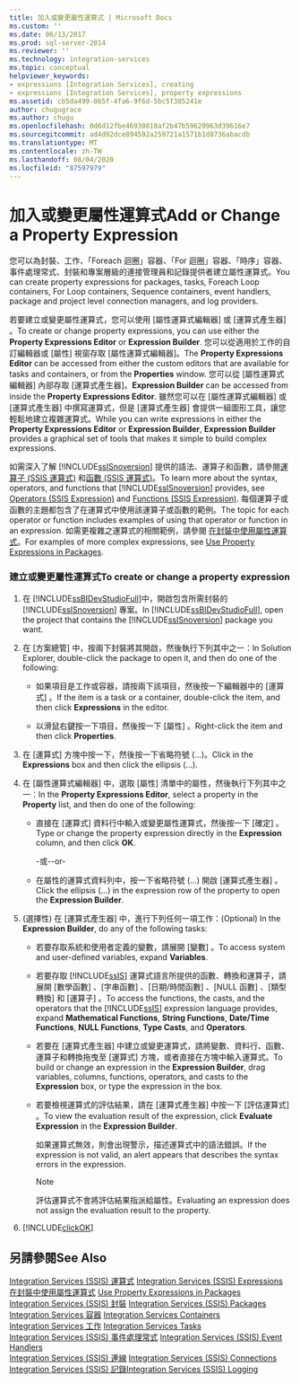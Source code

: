 ```yaml
---
title: 加入或變更屬性運算式 | Microsoft Docs
ms.custom: ''
ms.date: 06/13/2017
ms.prod: sql-server-2014
ms.reviewer: ''
ms.technology: integration-services
ms.topic: conceptual
helpviewer_keywords:
- expressions [Integration Services], creating
- expressions [Integration Services], property expressions
ms.assetid: cb5da499-065f-4fa6-9f6d-5bc5f385241e
author: chugugrace
ms.author: chugu
ms.openlocfilehash: 0d6d12fbe46930818af2b47b59620963d39616e7
ms.sourcegitcommit: ad4d92dce894592a259721a1571b1d8736abacdb
ms.translationtype: MT
ms.contentlocale: zh-TW
ms.lasthandoff: 08/04/2020
ms.locfileid: "87597979"
---
```

# <a name="add-or-change-a-property-expression"></a><span data-ttu-id="5ac06-102">加入或變更屬性運算式</span><span class="sxs-lookup"><span data-stu-id="5ac06-102">Add or Change a Property Expression</span></span>
  <span data-ttu-id="5ac06-103">您可以為封裝、工作、「Foreach 迴圈」容器、「For 迴圈」容器、「時序」容器、事件處理常式、封裝和專案層級的連接管理員和記錄提供者建立屬性運算式。</span><span class="sxs-lookup"><span data-stu-id="5ac06-103">You can create property expressions for packages, tasks, Foreach Loop containers, For Loop containers, Sequence containers, event handlers, package and project level connection managers, and log providers.</span></span>  
  
 <span data-ttu-id="5ac06-104">若要建立或變更屬性運算式，您可以使用 [屬性運算式編輯器]  或 [運算式產生器]  。</span><span class="sxs-lookup"><span data-stu-id="5ac06-104">To create or change property expressions, you can use either the **Property Expressions Editor** or **Expression Builder**.</span></span> <span data-ttu-id="5ac06-105">您可以從適用於工作的自訂編輯器或 [屬性] 視窗存取 [屬性運算式編輯器]。</span><span class="sxs-lookup"><span data-stu-id="5ac06-105">The **Property Expressions Editor** can be accessed from either the custom editors that are available for tasks and containers, or from the **Properties** window.</span></span> <span data-ttu-id="5ac06-106">您可以從 [屬性運算式編輯器] 內部存取 [運算式產生器]。</span><span class="sxs-lookup"><span data-stu-id="5ac06-106">**Expression Builder** can be accessed from inside the **Property Expressions Editor**.</span></span> <span data-ttu-id="5ac06-107">雖然您可以在 [屬性運算式編輯器]  或 [運算式產生器]  中撰寫運算式，但是 [運算式產生器]  會提供一組圖形工具，讓您輕鬆地建立複雜運算式。</span><span class="sxs-lookup"><span data-stu-id="5ac06-107">While you can write expressions in either the **Property Expressions Editor** or **Expression Builder**, **Expression Builder** provides a graphical set of tools that makes it simple to build complex expressions.</span></span>  
  
 <span data-ttu-id="5ac06-108">如需深入了解 [!INCLUDE[ssISnoversion](../../includes/ssisnoversion-md.md)] 提供的語法、運算子和函數，請參閱[運算子 &#40;SSIS 運算式&#41;](operators-ssis-expression.md) 和[函數 &#40;SSIS 運算式&#41;](functions-ssis-expression.md)。</span><span class="sxs-lookup"><span data-stu-id="5ac06-108">To learn more about the syntax, operators, and functions that [!INCLUDE[ssISnoversion](../../includes/ssisnoversion-md.md)] provides, see [Operators &#40;SSIS Expression&#41;](operators-ssis-expression.md) and [Functions &#40;SSIS Expression&#41;](functions-ssis-expression.md).</span></span> <span data-ttu-id="5ac06-109">每個運算子或函數的主題都包含了在運算式中使用該運算子或函數的範例。</span><span class="sxs-lookup"><span data-stu-id="5ac06-109">The topic for each operator or function includes examples of using that operator or function in an expression.</span></span> <span data-ttu-id="5ac06-110">如需更複雜之運算式的相關範例，請參閱 [在封裝中使用屬性運算式](use-property-expressions-in-packages.md)。</span><span class="sxs-lookup"><span data-stu-id="5ac06-110">For examples of more complex expressions, see [Use Property Expressions in Packages](use-property-expressions-in-packages.md).</span></span>  
  
### <a name="to-create-or-change-a-property-expression"></a><span data-ttu-id="5ac06-111">建立或變更屬性運算式</span><span class="sxs-lookup"><span data-stu-id="5ac06-111">To create or change a property expression</span></span>  
  
1.  <span data-ttu-id="5ac06-112">在 [!INCLUDE[ssBIDevStudioFull](../../includes/ssbidevstudiofull-md.md)]中，開啟包含所需封裝的 [!INCLUDE[ssISnoversion](../../includes/ssisnoversion-md.md)] 專案。</span><span class="sxs-lookup"><span data-stu-id="5ac06-112">In [!INCLUDE[ssBIDevStudioFull](../../includes/ssbidevstudiofull-md.md)], open the project that contains the [!INCLUDE[ssISnoversion](../../includes/ssisnoversion-md.md)] package you want.</span></span>  
  
2.  <span data-ttu-id="5ac06-113">在 [方案總管] 中，按兩下封裝將其開啟，然後執行下列其中之一：</span><span class="sxs-lookup"><span data-stu-id="5ac06-113">In Solution Explorer, double-click the package to open it, and then do one of the following:</span></span>  
  
    -   <span data-ttu-id="5ac06-114">如果項目是工作或容器，請按兩下該項目，然後按一下編輯器中的 [運算式]  。</span><span class="sxs-lookup"><span data-stu-id="5ac06-114">If the item is a task or a container, double-click the item, and then click **Expressions** in the editor.</span></span>  
  
    -   <span data-ttu-id="5ac06-115">以滑鼠右鍵按一下項目，然後按一下 [屬性]  。</span><span class="sxs-lookup"><span data-stu-id="5ac06-115">Right-click the item and then click **Properties**.</span></span>  
  
3.  <span data-ttu-id="5ac06-116">在 [運算式]  方塊中按一下，然後按一下省略符號 (...)。</span><span class="sxs-lookup"><span data-stu-id="5ac06-116">Click in the **Expressions** box and then click the ellipsis (...).</span></span>  
  
4.  <span data-ttu-id="5ac06-117">在 [屬性運算式編輯器]  中，選取 [屬性]  清單中的屬性，然後執行下列其中之一：</span><span class="sxs-lookup"><span data-stu-id="5ac06-117">In the **Property Expressions Editor**, select a property in the **Property** list, and then do one of the following:</span></span>  
  
    -   <span data-ttu-id="5ac06-118">直接在 [運算式]  資料行中輸入或變更屬性運算式，然後按一下 [確定]  。</span><span class="sxs-lookup"><span data-stu-id="5ac06-118">Type or change the property expression directly in the **Expression** column, and then click **OK**.</span></span>  
  
         <span data-ttu-id="5ac06-119">-或-</span><span class="sxs-lookup"><span data-stu-id="5ac06-119">-or-</span></span>  
  
    -   <span data-ttu-id="5ac06-120">在屬性的運算式資料列中，按一下省略符號 (...) 開啟 [運算式產生器]  。</span><span class="sxs-lookup"><span data-stu-id="5ac06-120">Click the ellipsis (...) in the expression row of the property to open the **Expression Builder**.</span></span>  
  
5.  <span data-ttu-id="5ac06-121">(選擇性) 在 [運算式產生器]  中，進行下列任何一項工作：</span><span class="sxs-lookup"><span data-stu-id="5ac06-121">(Optional) In the **Expression Builder**, do any of the following tasks:</span></span>  
  
    -   <span data-ttu-id="5ac06-122">若要存取系統和使用者定義的變數，請展開 [變數]  。</span><span class="sxs-lookup"><span data-stu-id="5ac06-122">To access system and user-defined variables, expand **Variables**.</span></span>  
  
    -   <span data-ttu-id="5ac06-123">若要存取 [!INCLUDE[ssIS](../../includes/ssis-md.md)] 運算式語言所提供的函數、轉換和運算子，請展開 [數學函數]  、[字串函數]  、[日期/時間函數]  、[NULL 函數]  、[類型轉換]  和 [運算子]  。</span><span class="sxs-lookup"><span data-stu-id="5ac06-123">To access the functions, the casts, and the operators that the [!INCLUDE[ssIS](../../includes/ssis-md.md)] expression language provides, expand **Mathematical Functions**, **String Functions**, **Date/Time Functions**, **NULL Functions**, **Type Casts**, and **Operators**.</span></span>  
  
    -   <span data-ttu-id="5ac06-124">若要在 [運算式產生器]  中建立或變更運算式，請將變數、資料行、函數、運算子和轉換拖曳至 [運算式]  方塊，或者直接在方塊中輸入運算式。</span><span class="sxs-lookup"><span data-stu-id="5ac06-124">To build or change an expression in the **Expression Builder**, drag variables, columns, functions, operators, and casts to the **Expression** box, or type the expression in the box.</span></span>  
  
    -   <span data-ttu-id="5ac06-125">若要檢視運算式的評估結果，請在 [運算式產生器]  中按一下 [評估運算式]  。</span><span class="sxs-lookup"><span data-stu-id="5ac06-125">To view the evaluation result of the expression, click **Evaluate Expression** in the **Expression Builder**.</span></span>  
  
         <span data-ttu-id="5ac06-126">如果運算式無效，則會出現警示，描述運算式中的語法錯誤。</span><span class="sxs-lookup"><span data-stu-id="5ac06-126">If the expression is not valid, an alert appears that describes the syntax errors in the expression.</span></span>  
  
        > [!NOTE]  
        >  <span data-ttu-id="5ac06-127">評估運算式不會將評估結果指派給屬性。</span><span class="sxs-lookup"><span data-stu-id="5ac06-127">Evaluating an expression does not assign the evaluation result to the property.</span></span>  
  
6.  [!INCLUDE[clickOK](../../includes/clickok-md.md)]  
  
## <a name="see-also"></a><span data-ttu-id="5ac06-128">另請參閱</span><span class="sxs-lookup"><span data-stu-id="5ac06-128">See Also</span></span>  
 <span data-ttu-id="5ac06-129">[Integration Services &#40;SSIS&#41; 運算式](integration-services-ssis-expressions.md) </span><span class="sxs-lookup"><span data-stu-id="5ac06-129">[Integration Services &#40;SSIS&#41; Expressions](integration-services-ssis-expressions.md) </span></span>  
 <span data-ttu-id="5ac06-130">[在封裝中使用屬性運算式](use-property-expressions-in-packages.md) </span><span class="sxs-lookup"><span data-stu-id="5ac06-130">[Use Property Expressions in Packages](use-property-expressions-in-packages.md) </span></span>  
 <span data-ttu-id="5ac06-131">[Integration Services &#40;SSIS&#41; 封裝](../integration-services-ssis-packages.md) </span><span class="sxs-lookup"><span data-stu-id="5ac06-131">[Integration Services &#40;SSIS&#41; Packages](../integration-services-ssis-packages.md) </span></span>  
 <span data-ttu-id="5ac06-132">[Integration Services 容器](../control-flow/integration-services-containers.md) </span><span class="sxs-lookup"><span data-stu-id="5ac06-132">[Integration Services Containers](../control-flow/integration-services-containers.md) </span></span>  
 <span data-ttu-id="5ac06-133">[Integration Services 工作](../control-flow/integration-services-tasks.md) </span><span class="sxs-lookup"><span data-stu-id="5ac06-133">[Integration Services Tasks](../control-flow/integration-services-tasks.md) </span></span>  
 <span data-ttu-id="5ac06-134">[Integration Services &#40;SSIS&#41; 事件處理常式](../integration-services-ssis-event-handlers.md) </span><span class="sxs-lookup"><span data-stu-id="5ac06-134">[Integration Services &#40;SSIS&#41; Event Handlers](../integration-services-ssis-event-handlers.md) </span></span>  
 <span data-ttu-id="5ac06-135">[Integration Services &#40;SSIS&#41; 連線](../connection-manager/integration-services-ssis-connections.md) </span><span class="sxs-lookup"><span data-stu-id="5ac06-135">[Integration Services &#40;SSIS&#41; Connections](../connection-manager/integration-services-ssis-connections.md) </span></span>  
 [<span data-ttu-id="5ac06-136">Integration Services &#40;SSIS&#41; 記錄</span><span class="sxs-lookup"><span data-stu-id="5ac06-136">Integration Services &#40;SSIS&#41; Logging</span></span>](../performance/integration-services-ssis-logging.md)  
  
  
